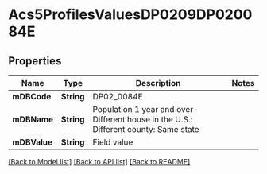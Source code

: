 # Acs5ProfilesValuesDP0209DP020084E

## Properties
Name | Type | Description | Notes
------------ | ------------- | ------------- | -------------
**mDBCode** | **String** | DP02_0084E | 
**mDBName** | **String** | Population 1 year and over- Different house in the U.S.: Different county: Same state | 
**mDBValue** | **String** | Field value | 

[[Back to Model list]](../README.md#documentation-for-models) [[Back to API list]](../README.md#documentation-for-api-endpoints) [[Back to README]](../README.md)


